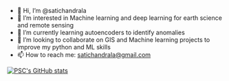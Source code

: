 - 👋 Hi, I’m @satichandrala
- 👀 I’m interested in Machine learning and deep learning for earth science and remote sensing
- 🌱 I’m currently learning autoencoders to identify anomalies
- 💞️ I’m looking to collaborate on GIS and Machine learning projects to improve my python and ML skills
- 📫 How to reach me: satichandrala@gmail.com

<!---
satichandrala/satichandrala is a ✨ special ✨ repository because its `README.md` (this file) appears on your GitHub profile.
You can click the Preview link to take a look at your changes.
--->
[![PSC's GitHub stats](https://github-readme-stats.vercel.app/api?username=satichandrala)](https://github.com/satichandrala/github-readme-stats)

